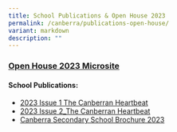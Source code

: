 ```yaml
---
title: School Publications & Open House 2023
permalink: /canberra/publications-open-house/
variant: markdown
description: ""
---
```

### [Open House 2023 Microsite](https://sites.google.com/moe.edu.sg/visitcanberrasec)

#### School Publications:
* [2023 Issue 1 The Canberran Heartbeat](/files/2023/2023_Issue_1_The_Canberran_Hearbeat.pdf)
* [2023 Issue 2_The Canberran Heartbeat](/files/2023/2023_Issue_2_The_Canberran_Hearbeat.pdf)
* [Canberra Secondary School Brochure 2023](/files/2023/Canberra_Brochure_2023.pdf)